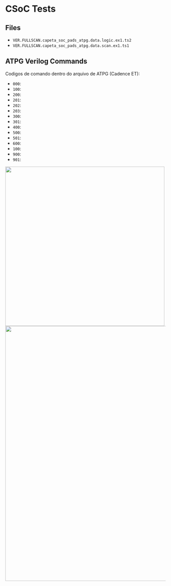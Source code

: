 
# CSoC Tests

## Files

<!-- ~/Dropbox/CSOC-DFT-Tests/dft-psynth/atpg/testresults/verilog/VER.FULLSCAN.capeta_soc_pads_atpg.data.logic.ex1.ts2
~/Dropbox/CSOC-DFT-Tests/dft-psynth/atpg/testresults/verilog/VER.FULLSCAN.capeta_soc_pads_atpg.data.scan.ex1.ts1 -->

- `VER.FULLSCAN.capeta_soc_pads_atpg.data.logic.ex1.ts2`
- `VER.FULLSCAN.capeta_soc_pads_atpg.data.scan.ex1.ts1`


## ATPG Verilog Commands
Codigos de comando dentro do arquivo de ATPG (Cadence ET):
- `000`: 
- `100`: 
- `200`: 
- `201`: 
- `202`: 
- `203`: 
- `300`: 
- `301`: 
- `400`: 
- `500`: 
- `501`: 
- `600`: 
- `100`: 
- `900`: 
- `901`: 


<!-- USING for SVG images: https://rawgit.com/ -->

<!-- ![Alt text](https://rawgit.com/leoheck/nexys2-samples/master/samples/verilog/csoc_test/blocks.svg) -->
<img src="https://rawgit.com/leoheck/nexys2-samples/master/samples/verilog/csoc_test/blocks.svg" width="500px">

<!-- ![Alt text](https://rawgit.com/leoheck/nexys2-samples/master/samples/verilog/csoc_test/setup.svg) -->
<img src="https://rawgit.com/leoheck/nexys2-samples/master/samples/verilog/csoc_test/setup.svg" width="800px">

